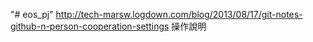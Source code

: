 "# eos_pj" 
http://tech-marsw.logdown.com/blog/2013/08/17/git-notes-github-n-person-cooperation-settings 操作說明

